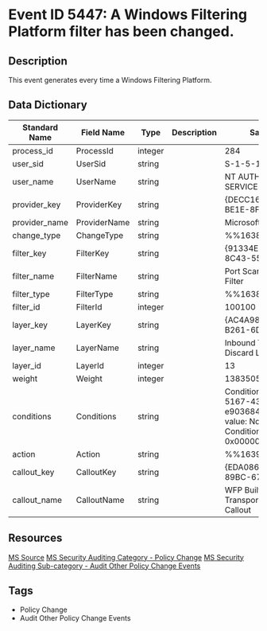 # Event ID 5447: A Windows Filtering Platform filter has been changed.

## Description
This event generates every time a Windows Filtering Platform.

## Data Dictionary
|Standard Name|Field Name|Type|Description|Sample Value|
|---|---|---|---|---|
|process_id|ProcessId|integer||284|
|user_sid|UserSid|string||S-1-5-19|
|user_name|UserName|string||NT AUTHORITY\LOCAL SERVICE|
|provider_key|ProviderKey|string||{DECC16CA-3F33-4346-BE1E-8FB4AE0F3D62}|
|provider_name|ProviderName|string||Microsoft Corporation|
|change_type|ChangeType|string||%%16385|
|filter_key|FilterKey|string||{91334E6D-FFAB-40F1-8C43-5554965C228D}|
|filter_name|FilterName|string||Port Scanning Prevention Filter|
|filter_type|FilterType|string||%%16388|
|filter_id|FilterId|integer||100100|
|layer_key|LayerKey|string||{AC4A9833-F69D-4648-B261-6DC84835EF39}|
|layer_name|LayerName|string||Inbound Transport v4 Discard Layer|
|layer_id|LayerId|integer||13|
|weight|Weight|integer||13835058055315718144|
|conditions|Conditions|string||Condition ID: {632ce23b-5167-435c-86d7-e903684aa80c} Match value: No flags set Condition value: 0x00000003|
|action|Action|string||%%16391|
|callout_key|CalloutKey|string||{EDA08606-2494-4D78-89BC-67837C03B969}|
|callout_name|CalloutName|string||WFP Built-in Silent Drop Transport v4 Discard Layer Callout|

## Resources
[MS Source](https://github.com/MicrosoftDocs/windows-itpro-docs/blob/public/windows/security/threat-protection/auditing/event-5447.md)
[MS Security Auditing Category - Policy Change](https://docs.microsoft.com/en-us/windows/security/threat-protection/auditing/advanced-security-audit-policy-settings#policy-change)
[MS Security Auditing Sub-category - Audit Other Policy Change Events](https://github.com/MicrosoftDocs/windows-itpro-docs/tree/master/windows/security/threat-protection/auditing/audit-other-policy-change-events.md)

## Tags
* Policy Change
* Audit Other Policy Change Events